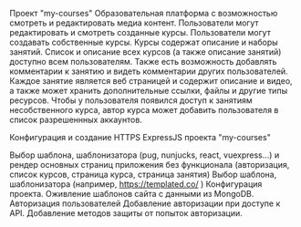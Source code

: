 Проект "my-courses"
Образовательная платформа с возможностью смотреть и редактировать медиа контент. Пользователи могут редактировать и смотреть созданные курсы. Пользователи могут создавать собственные курсы. Курсы содержат описание и наборы занятий. Список и описание всех курсов (а также описание занятий) доступно всем пользователям. Также есть возможность добавлять комментарии к занятию и видеть комментарии других пользователей. Каждое занятие является веб страницей и содержит описание и видео, а также может хранить дополнительные ссылки, файлы и другие типы ресурсов. Чтобы у пользователя появился доступ к занятиям несобственного курса, автор курса может добавить пользователя в список разрешеннных аккаунтов.

Конфигурация и создание HTTPS ExpressJS проекта "my-courses"

Выбор шаблона, шаблонизатора (pug, nunjucks, react, vuexpress...) и рендер основных страниц приложения без функционала (авторизация, список курсов, страница курса, страница занятия)
Выбор шаблона, шаблонизатора (например, https://templated.co/ )
Конфигурация проекта.
Оживление шаблонов сайта с данными из MongoDB.
Авторизация пользователей Добавление авторизации при доступе к API. Добавление методов защиты от попыток авторизации.
